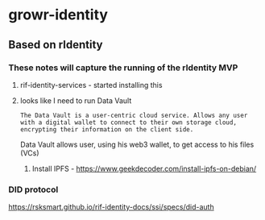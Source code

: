 # growr-identity

## Based on rIdentity

### These notes will capture the running of the rIdentity MVP

1.  rif-identity-services - started installing this
2.  looks like I need to run Data Vault
    ```
    The Data Vault is a user-centric cloud service. Allows any user with a digital wallet to connect to their own storage cloud, encrypting their information on the client side.
    ```
    
    Data Vault allows user, using his web3 wallet, to get access to his files (VCs)
    
    1. Install IPFS - https://www.geekdecoder.com/install-ipfs-on-debian/


### DID protocol
https://rsksmart.github.io/rif-identity-docs/ssi/specs/did-auth
